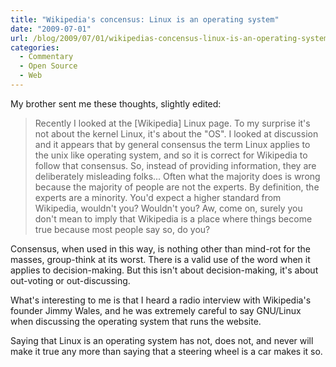 ```yaml
---
title: "Wikipedia's concensus: Linux is an operating system"
date: "2009-07-01"
url: /blog/2009/07/01/wikipedias-concensus-linux-is-an-operating-system/
categories:
  - Commentary
  - Open Source
  - Web
---
```

My brother sent me these thoughts, slightly edited:

> Recently I looked at the [Wikipedia] Linux page. To my surprise it's not about the kernel Linux, it's about the "OS". I looked at discussion and it appears that by general consensus the term Linux applies to the unix like operating system, and so it is correct for Wikipedia to follow that consensus. So, instead of providing information, they are deliberately misleading folks... Often what the majority does is wrong because the majority of people are not the experts. By definition, the experts are a minority.
You'd expect a higher standard from Wikipedia, wouldn't you? Wouldn't you? Aw, come on, surely you don't mean to imply that Wikipedia is a place where things become true because most people say so, do you?

Consensus, when used in this way, is nothing other than mind-rot for the masses, group-think at its worst. There is a valid use of the word when it applies to decision-making. But this isn't about decision-making, it's about out-voting or out-discussing.

What's interesting to me is that I heard a radio interview with Wikipedia's founder Jimmy Wales, and he was extremely careful to say GNU/Linux when discussing the operating system that runs the website.

Saying that Linux is an operating system has not, does not, and never will make it true any more than saying that a steering wheel is a car makes it so.


